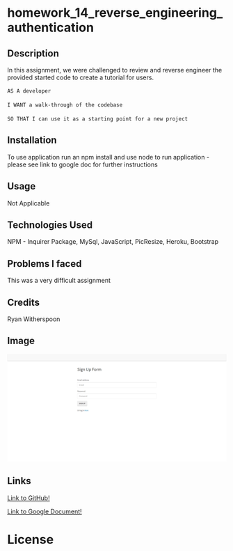 # homework_14_reverse_engineering_authentication

## Description

In this assignment, we were challenged to review and reverse engineer the provided started code to create a tutorial for users.

```
AS A developer

I WANT a walk-through of the codebase

SO THAT I can use it as a starting point for a new project
```

## Installation

To use application run an npm install and use node to run application - please see link to google doc for further instructions 

## Usage

Not Applicable 

## Technologies Used

NPM - Inquirer Package, MySql, JavaScript, PicResize, Heroku, Bootstrap

## Problems I faced

This was a very difficult assignment 

## Credits

Ryan Witherspoon

## Image
![image info](Develop/public/images/homework_14_screengrab.png)

## Links
[Link to GitHub!](https://github.com/ryanwit/homework_14_reverse_engineering_authentication)

[Link to Google Document!](https://mighty-brushlands-34914.herokuapp.com/)



# License
